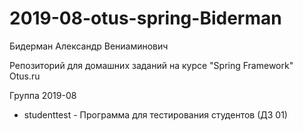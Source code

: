 # 2019-08-otus-spring-Biderman
Бидерман Александр Вениаминович

Репозиторий для домашних заданий на курсе "Spring Framework" Otus.ru

Группа 2019-08

* studenttest - Программа для тестирования студентов (ДЗ 01)